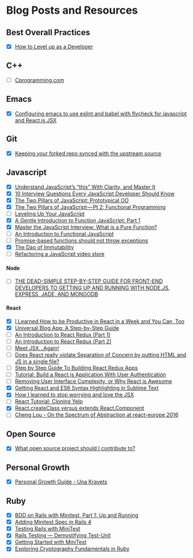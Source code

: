 # Blog Posts and Resources

## Best Overall Practices

- [x] [How to Level up as a Developer](https://www.facebook.com/notes/will-hughes/how-to-level-up-as-a-developer/10153879894028632?utm_source=Blog+Subscriptions&utm_campaign=6d4fb37fa0-Firehose_Fridays_3_4_2016&utm_medium=email&utm_term=0_fda0cd4c67-6d4fb37fa0-286743649)

## C++

- [ ] [Cprogramming.com](http://www.cprogramming.com/tutorial/lesson1.html)

## Emacs

- [x] [Configuring emacs to use eslint and babel with flycheck for javascript and React.js JSX](http://codewinds.com/blog/2015-04-02-emacs-flycheck-eslint-jsx.html)

## Git

- [x] [Keeping your forked repo synced with the upstream source](https://2buntu.com/articles/1459/keeping-your-forked-repo-synced-with-the-upstream-source/)

## Javascript

- [x] [Understand JavaScript’s “this” With Clarity, and Master It](http://javascriptissexy.com/understand-javascripts-this-with-clarity-and-master-it/)
- [x] [10 Interview Questions Every JavaScript Developer Should Know](https://medium.com/javascript-scene/10-interview-questions-every-javascript-developer-should-know-6fa6bdf5ad95#.m9xxhf3ys)
- [x] [The Two Pillars of JavaScript: Prototypical OO](https://medium.com/javascript-scene/the-two-pillars-of-javascript-ee6f3281e7f3#.vqkb1k8m4)
- [x] [The Two Pillars of JavaScript — Pt 2: Functional Programming](https://medium.com/javascript-scene/the-two-pillars-of-javascript-pt-2-functional-programming-a63aa53a41a4#.y333pl768)
- [ ] [Leveling Up Your JavaScript](http://developer.telerik.com/featured/leveling-up-your-javascript/?utm_source=javascriptweekly&utm_medium=email)
- [x] [A Gentle Introduction to Function JavaScript: Part 1](http://jrsinclair.com/articles/2016/gentle-introduction-to-functional-javascript-intro/?utm_content=bufferfa840&utm_medium=social&utm_source=twitter.com&utm_campaign=buffer)
- [x] [Master the JavaScript Interview: What is a Pure Function?](https://medium.com/javascript-scene/master-the-javascript-interview-what-is-a-pure-function-d1c076bec976#.20scg7bsc)
- [ ] [An Introduction to Functional JavaScript](http://www.sitepoint.com/introduction-functional-javascript/)
- [ ] [Promise-based functions should not throw exceptions](http://www.2ality.com/2016/03/promise-rejections-vs-exceptions.html?utm_source=javascriptweekly&utm_medium=email)
- [x] [The Dao of Immutability](https://medium.com/javascript-scene/the-dao-of-immutability-9f91a70c88cd#.xni27ww76)
- [ ] [Refactoring a JavaScript video store](http://martinfowler.com/articles/refactoring-video-store-js/?utm_content=bufferf93af&utm_medium=social&utm_source=twitter.com&utm_campaign=buffer)

#### Node

- [ ] [THE DEAD-SIMPLE STEP-BY-STEP GUIDE FOR FRONT-END DEVELOPERS TO GETTING UP AND RUNNING WITH NODE.JS, EXPRESS, JADE, AND MONGODB](http://cwbuecheler.com/web/tutorials/2013/node-express-mongo/)

#### React

- [x] [I Learned How to be Productive in React in a Week and You Can, Too](https://css-tricks.com/productive-in-react/)
- [x] [Universal Blog App: A Step-by-Step Guide](http://www.sitepoint.com/building-a-react-universal-blog-app-a-step-by-step-guide/?utm_source=javascriptweekly&utm_medium=email)
- [ ] [An Introduction to React Redux (Part 1)](https://shellmonger.com/2016/02/16/an-introduction-to-react-redux-part-1/)
- [ ] [An Introduction to React Redux (Part 2)](https://shellmonger.com/2016/02/19/an-introduction-to-react-redux-part-2/)
- [ ] [Meet JSX...Again!](https://www.kirupa.com/react/meet_jsx_again.htm?utm_campaign=linkplug&utm_source=linkplug&utm_medium=linkplug&utm_content=linkplug&utm_term=linkplug)
- [ ] [Does React really violate Separation of Concern by putting HTML and JS in a single file?](https://hashnode.com/post/does-react-really-violate-separation-of-concern-by-putting-html-and-js-in-a-single-file-cil3bn5hj0011a65347rsdut0)
- [ ] [Step by Step Guide To Building React Redux Apps](http://www.mybridge.co/view/37675)
- [ ] [Tutorial: Build a React.js Application With User Authentication](https://stormpath.com/blog/build-a-react-app-with-user-authentication/?utm_source=javascript-weekly&utm_medium=newsletter&utm_campaign=react-app)
- [ ] [Removing User Interface Complexity, or Why React is Awesome](http://jlongster.com/Removing-User-Interface-Complexity,-or-Why-React-is-Awesome)
- [x] [Getting React and ES6 Syntax Highlighting in Sublime Text](http://gunnariauvinen.com/getting-es6-syntax-highlighting-in-sublime-text/)
- [x] [How I learned to stop worrying and love the JSX](http://jamesknelson.com/learned-stop-worrying-love-jsx/?utm_content=bufferc2891&utm_medium=social&utm_source=twitter.com&utm_campaign=buffer)
- [ ] [React Tutorial: Cloning Yelp](https://www.fullstackreact.com/articles/react-tutorial-cloning-yelp/?utm_source=javascriptweekly&utm_medium=email)
- [x] [React.createClass versus extends React.Component](https://toddmotto.com/react-create-class-versus-component/)
- [ ] [Cheng Lou - On the Spectrum of Abstraction at react-europe 2016](https://www.youtube.com/watch?v=mVVNJKv9esE)

## Open Source
- [x] [What open source project should I contribute to?](https://medium.com/@kentcdodds/what-open-source-project-should-i-contribute-to-7d50ecfe1cb4#.fl8ocj9kd)

## Personal Growth

- [x] [Personal Growth Guide - Una Kravets](http://una.im/personal-goals-guide/#💁)

## Ruby

- [x] [BDD on Rails with Minitest, Part 1: Up and Running](https://semaphoreci.com/blog/2014/10/27/bdd-on-rails-with-minitest-part-1-up-and-running.html)
- [x] [Adding Minitest Spec in Rails 4](http://blowmage.com/2013/07/08/minitest-spec-rails4)
- [x] [Testing Rails with MiniTest](http://blog.crowdint.com/2013/06/14/testing-rails-with-minitest.html)
- [x] [Rails Testing — Demystifying Test-Unit](http://www.hiringthing.com/2012/08/02/rails-testing-demystifying-test-unit.html)
- [x] [Getting Started with MiniTest](http://6ftdan.com/allyourdev/2015/04/04/getting-started-with-minitest/)
- [x] [Exploring Cryptography Fundamentals in Ruby](https://www.sitepoint.com/exploring-cryptography-fundamentals-in-ruby/)
